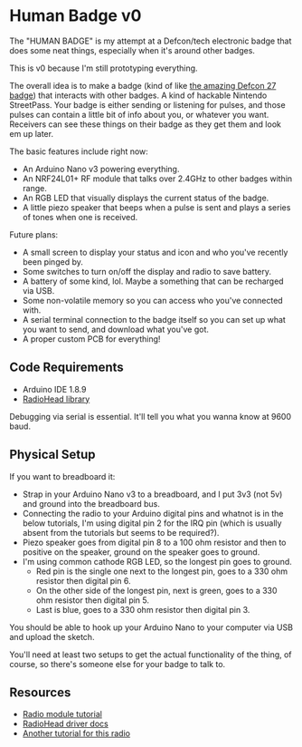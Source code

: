 # Human Badge v0

The "HUMAN BADGE" is my attempt at a Defcon/tech electronic badge that does some neat things, especially when it's around other badges.

This is v0 because I'm still prototyping everything.

The overall idea is to make a badge (kind of like [the amazing Defcon 27 badge](http://www.grandideastudio.com/defcon-27-badge/)) that interacts with other badges. A kind of hackable Nintendo StreetPass. Your badge is either sending or listening for pulses, and those pulses can contain a little bit of info about you, or whatever you want. Receivers can see these things on their badge as they get them and look em up later.

The basic features include right now:

- An Arduino Nano v3 powering everything.
- An NRF24L01+ RF module that talks over 2.4GHz to other badges within range.
- An RGB LED that visually displays the current status of the badge.
- A little piezo speaker that beeps when a pulse is sent and plays a series of tones when one is received.

Future plans:

- A small screen to display your status and icon and who you've recently been pinged by.
- Some switches to turn on/off the display and radio to save battery.
- A battery of some kind, lol. Maybe a something that can be recharged via USB.
- Some non-volatile memory so you can access who you've connected with.
- A serial terminal connection to the badge itself so you can set up what you want to send, and download what you've got.
- A proper custom PCB for everything!

## Code Requirements

- Arduino IDE 1.8.9
- [RadioHead library](http://www.airspayce.com/mikem/arduino/RadioHead/)

Debugging via serial is essential. It'll tell you what you wanna know at 9600 baud.

## Physical Setup

If you want to breadboard it:

- Strap in your Arduino Nano v3 to a breadboard, and I put 3v3 (not 5v) and ground into the breadboard bus.
- Connecting the radio to your Arduino digital pins and whatnot is in the below tutorials, I'm using digital pin 2 for the IRQ pin (which is usually absent from the tutorials but seems to be required?).
- Piezo speaker goes from digital pin 8 to a 100 ohm resistor and then to positive on the speaker, ground on the speaker goes to ground.
- I'm using common cathode RGB LED, so the longest pin goes to ground.
  - Red pin is the single one next to the longest pin, goes to a 330 ohm resistor then digital pin 6.
  - On the other side of the longest pin, next is green, goes to a 330 ohm resistor then digital pin 5.
  - Last is blue, goes to a 330 ohm resistor then digital pin 3.

You should be able to hook up your Arduino Nano to your computer via USB and upload the sketch.

You'll need at least two setups to get the actual functionality of the thing, of course, so there's someone else for your badge to talk to.

## Resources

- [Radio module tutorial](https://www.deviceplus.com/how-tos/arduino-guide/nrf24l01-rf-module-tutorial/)
- [RadioHead driver docs](http://www.airspayce.com/mikem/arduino/RadioHead/classRH__RF24.html)
- [Another tutorial for this radio](https://www.instructables.com/id/Wireless-Remote-Using-24-Ghz-NRF24L01-Simple-Tutor/)
